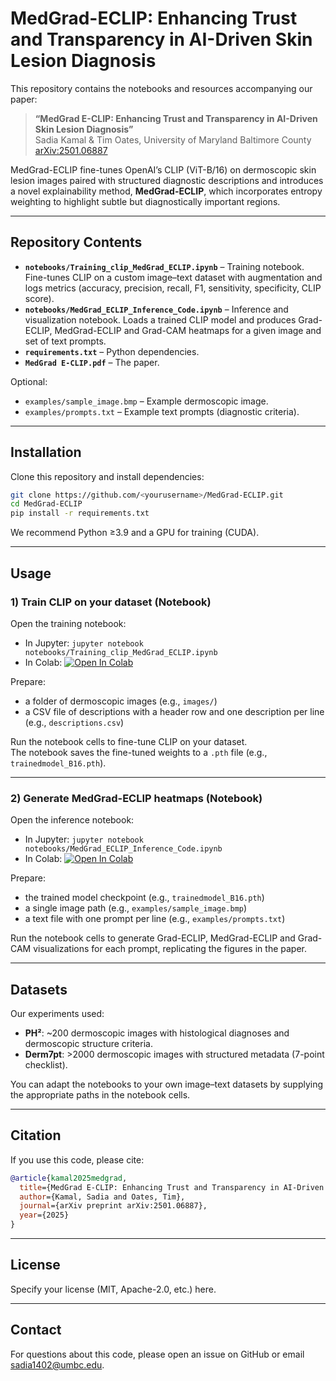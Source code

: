 # MedGrad-ECLIP: Enhancing Trust and Transparency in AI-Driven Skin Lesion Diagnosis

This repository contains the notebooks and resources accompanying our paper:

> **“MedGrad E-CLIP: Enhancing Trust and Transparency in AI-Driven Skin Lesion Diagnosis”**  
> Sadia Kamal & Tim Oates, University of Maryland Baltimore County  
> [arXiv:2501.06887](https://arxiv.org/abs/2501.06887)

MedGrad-ECLIP fine-tunes OpenAI’s CLIP (ViT-B/16) on dermoscopic skin lesion images paired with structured diagnostic descriptions and introduces a novel explainability method, **MedGrad-ECLIP**, which incorporates entropy weighting to highlight subtle but diagnostically important regions.

---

## Repository Contents

- **`notebooks/Training_clip_MedGrad_ECLIP.ipynb`** – Training notebook. Fine-tunes CLIP on a custom image–text dataset with augmentation and logs metrics (accuracy, precision, recall, F1, sensitivity, specificity, CLIP score).
- **`notebooks/MedGrad_ECLIP_Inference_Code.ipynb`** – Inference and visualization notebook. Loads a trained CLIP model and produces Grad-ECLIP, MedGrad-ECLIP and Grad-CAM heatmaps for a given image and set of text prompts.
- **`requirements.txt`** – Python dependencies.
- **`MedGrad E-CLIP.pdf`** – The paper.

Optional:
- `examples/sample_image.bmp` – Example dermoscopic image.
- `examples/prompts.txt` – Example text prompts (diagnostic criteria).

---

## Installation

Clone this repository and install dependencies:

```bash
git clone https://github.com/<yourusername>/MedGrad-ECLIP.git
cd MedGrad-ECLIP
pip install -r requirements.txt
```

We recommend Python ≥3.9 and a GPU for training (CUDA).

---

## Usage

### 1) Train CLIP on your dataset (Notebook)

Open the training notebook:

- In Jupyter: `jupyter notebook notebooks/Training_clip_MedGrad_ECLIP.ipynb`
- In Colab: [![Open In Colab](https://colab.research.google.com/assets/colab-badge.svg)](https://colab.research.google.com/github/<yourusername>/MedGrad-ECLIP/blob/main/notebooks/Training_clip_MedGrad_ECLIP.ipynb)

Prepare:
- a folder of dermoscopic images (e.g., `images/`)
- a CSV file of descriptions with a header row and one description per line (e.g., `descriptions.csv`)

Run the notebook cells to fine-tune CLIP on your dataset.  
The notebook saves the fine-tuned weights to a `.pth` file (e.g., `trainedmodel_B16.pth`).

---

### 2) Generate MedGrad-ECLIP heatmaps (Notebook)

Open the inference notebook:

- In Jupyter: `jupyter notebook notebooks/MedGrad_ECLIP_Inference_Code.ipynb`
- In Colab: [![Open In Colab](https://colab.research.google.com/assets/colab-badge.svg)](https://colab.research.google.com/github/<yourusername>/MedGrad-ECLIP/blob/main/notebooks/MedGrad_ECLIP_Inference_Code.ipynb)

Prepare:
- the trained model checkpoint (e.g., `trainedmodel_B16.pth`)
- a single image path (e.g., `examples/sample_image.bmp`)
- a text file with one prompt per line (e.g., `examples/prompts.txt`)

Run the notebook cells to generate Grad-ECLIP, MedGrad-ECLIP and Grad-CAM visualizations for each prompt, replicating the figures in the paper.

---

## Datasets

Our experiments used:

- **PH²**: ~200 dermoscopic images with histological diagnoses and dermoscopic structure criteria.
- **Derm7pt**: >2000 dermoscopic images with structured metadata (7-point checklist).

You can adapt the notebooks to your own image–text datasets by supplying the appropriate paths in the notebook cells.

---

## Citation

If you use this code, please cite:

```bibtex
@article{kamal2025medgrad,
  title={MedGrad E-CLIP: Enhancing Trust and Transparency in AI-Driven Skin Lesion Diagnosis},
  author={Kamal, Sadia and Oates, Tim},
  journal={arXiv preprint arXiv:2501.06887},
  year={2025}
}
```

---

## License

Specify your license (MIT, Apache-2.0, etc.) here.

---

## Contact

For questions about this code, please open an issue on GitHub or email sadia1402@umbc.edu.
